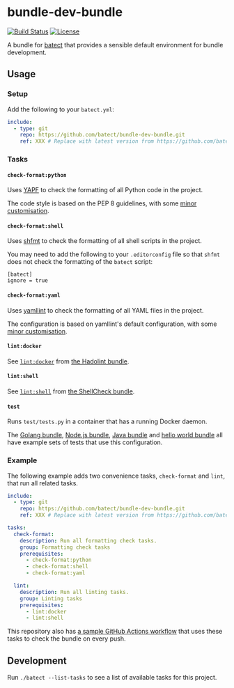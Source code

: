# bundle-dev-bundle

[![Build Status](https://img.shields.io/github/workflow/status/batect/bundle-dev-bundle/Pipeline/master)](https://github.com/batect/bundle-dev-bundle/actions?query=workflow%3APipeline+branch%3Amaster)
[![License](https://img.shields.io/github/license/batect/bundle-dev-bundle.svg)](https://opensource.org/licenses/Apache-2.0)

A bundle for [batect](https://batect.dev) that provides a sensible default environment for bundle development.

## Usage

### Setup

Add the following to your `batect.yml`:

```yaml
include:
  - type: git
    repo: https://github.com/batect/bundle-dev-bundle.git
    ref: XXX # Replace with latest version from https://github.com/batect/bundle-dev-bundle/releases
```

### Tasks

#### `check-format:python`

Uses [YAPF](https://github.com/google/yapf) to check the formatting of all Python code in the project.

The code style is based on the PEP 8 guidelines, with some [minor customisation](.batect/yapf/style.yapf).

#### `check-format:shell`

Uses [shfmt](https://github.com/mvdan/sh#shfmt) to check the formatting of all shell scripts in the project.

You may need to add the following to your `.editorconfig` file so that `shfmt` does not check the formatting of the `batect` script:

```editorconfig
[batect]
ignore = true
```

#### `check-format:yaml`

Uses [yamllint](https://github.com/adrienverge/yamllint) to check the formatting of all YAML files in the project.

The configuration is based on yamllint's default configuration, with some [minor customisation](.batect/yamllint/bundle-default.yml).

#### `lint:docker`

See [`lint:docker`](https://github.com/batect/hadolint-bundle#lintdocker) from [the Hadolint bundle](https://github.com/batect/hadolint-bundle).

#### `lint:shell`

See [`lint:shell`](https://github.com/batect/shellcheck-bundle#lintshell) from [the ShellCheck bundle](https://github.com/batect/shellcheck-bundle).

#### `test`

Runs `test/tests.py` in a container that has a running Docker daemon.

The [Golang bundle](https://github.com/batect/golang-bundle/blob/master/test/tests.py), [Node.js bundle](https://github.com/batect/node-bundle/blob/master/test/tests.py),
[Java bundle](https://github.com/batect/java-bundle/blob/master/test/tests.py) and [hello world bundle](https://github.com/batect/hello-world-bundle/blob/master/test/tests.py)
all have example sets of tests that use this configuration.

### Example

The following example adds two convenience tasks, `check-format` and `lint`, that run all related tasks.

```yaml
include:
  - type: git
    repo: https://github.com/batect/bundle-dev-bundle.git
    ref: XXX # Replace with latest version from https://github.com/batect/bundle-dev-bundle/releases

tasks:
  check-format:
    description: Run all formatting check tasks.
    group: Formatting check tasks
    prerequisites:
      - check-format:python
      - check-format:shell
      - check-format:yaml

  lint:
    description: Run all linting tasks.
    group: Linting tasks
    prerequisites:
      - lint:docker
      - lint:shell
```

This repository also has [a sample GitHub Actions workflow](.github/workflows/build.yml) that uses these tasks to check the bundle on every push.

## Development

Run `./batect --list-tasks` to see a list of available tasks for this project.
